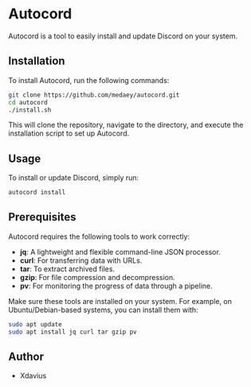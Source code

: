 # Autocord
Autocord is a tool to easily install and update Discord on your system.

## Installation
To install Autocord, run the following commands:
```bash
git clone https://github.com/medaey/autocord.git
cd autocord
./install.sh
```
This will clone the repository, navigate to the directory, and execute the installation script to set up Autocord.

## Usage
To install or update Discord, simply run:
```bash
autocord install
```

## Prerequisites
Autocord requires the following tools to work correctly:

- **jq**: A lightweight and flexible command-line JSON processor.
- **curl**: For transferring data with URLs.
- **tar**: To extract archived files.
- **gzip**: For file compression and decompression.
- **pv**: For monitoring the progress of data through a pipeline.

Make sure these tools are installed on your system. For example, on Ubuntu/Debian-based systems, you can install them with:
```bash
sudo apt update
sudo apt install jq curl tar gzip pv
```

## Author
- Xdavius
